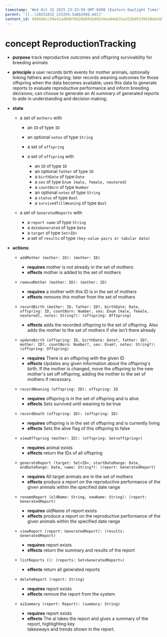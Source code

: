 ```yaml
---
timestamp: 'Wed Oct 15 2025 23:33:59 GMT-0400 (Eastern Daylight Time)'
parent: '[[..\20251015_233359.5a8b249d.md]]'
content_id: 9d944dcc59e41ad096f6d29d691bd92c6ea94eb31ed15b95339438eb348a9272
---
```


# concept ReproductionTracking

* **purpose** track reproductive outcomes and offspring survivability for breeding animals

* **principle**
  a user records birth events for mother animals, optionally linking fathers and offspring;
  later records weaning outcomes for those offspring when the data becomes available;
  uses this data to generate reports to evaluate reproductive performance and inform breeding decisions;
  can choose to generate an AI summary of generated reports to aide in understanding and decision making;

* **state**
  * a set of `mothers` with
    * an `ID` of type `ID`

    * an optional `notes` of type `String`

    * a set of `offspring`

    * a set of `offspring` with
      * an `ID` of type `ID`
      * an optional `father` of type `ID`
      * a `birthDate` of type `Date`
      * a `sex` of type `Enum [male, female, neutered]`
      * a `countBorn` of type `Number`
      * an optional `notes` of type `String`
      * a `status` of type `Bool`
      * a `survivedTillWeaning` of type `Bool`

  * a set of `GeneratedReports` with
    * a `report name` of type `String`
    * a `dateGenerated` of type `Date`
    * a `target` of type `Set<ID>`
    * a set of `results` of type `(key-value pairs or tabular data)`

* **actions**:
  * `addMother (mother: ID): (mother: ID)`
    * **requires** mother is not already in the set of mothers
    * **effects** mother is added to the set of mothers

  * `removeMother (mother: ID): (mother: ID)`
    * **requires** a mother with this ID is in the set of mothers
    * **effects** removes this mother from the set of mothers

  * `recordBirth (mother: ID, father: ID?, birthDate: Date, offspring: ID, countBorn: Number, sex: Enum [male, female, neutered], notes: String?): (offspring: Offspring)`
    * **effects** adds the recorded offspring to the set of offspring. Also adds the mother to the set of mothers if she isn't there already

  * `updateBirth (offspring: ID, birthDate: Date?, father: ID?, mother: ID?, countBorn: Number?, sex: Enum?, notes: String?): (offspring: Offspring)`
    * **requires** There is an offspring with the given ID
    * **effects** Updates any given information about the offspring's birth. If the mother is changed, move the offspring to the new mother's set off offspring, adding the mother to the set of mothers if necessary.

  * `recordWeaning (offspring: ID): offspring: ID`
    * **requires** offspring is in the set of offspring and is alive
    * **effects** Sets survived until weaning to be true

  * `recordDeath (offspring: ID): (offspring: ID)`
    * **requires** offspring is in the set of offspring and is currently living
    * **effects** Sets the alive flag of this offspring to false

  * `viewOffspring (mother: ID): (offspring: Set<offspring>)`
    * **requires** animal exists
    * **effects** return the IDs of all offspring

  * `generateReport (target: Set<ID>, startDateRange: Date, endDateRange: Date, name: String?): (report: GeneratedReport)`
    * **requires** All target animals are in the set of mothers
    * **effects** produce a report on the reproductive performance of the given animals within the specified date range

  * `renameReport (oldName: String, newName: String): (report: GeneratedReport)`
    * **requires** oldName of report exists
    * **effects** produce a report on the reproductive performance of the given animals within the specified date range

  * `viewReport (report: GeneratedReport): (results: GeneratedReport)`
    * **requires** report exists
    * **effects** return the summary and results of the report

  * `listReports (): (reports: Set<GeneratedReport>)`
    * **effects** return all generated reports

  * `deleteReport (report: String)`
    * **requires** report exists
    * **effects** remove the report from the system

  * `aiSummary (report: Report): (summary: String)`
    * **requires** report exists
    * **effects** The ai takes the report and gives a summary of the report, highlighting key\
      takeaways and trends shown in the report.
